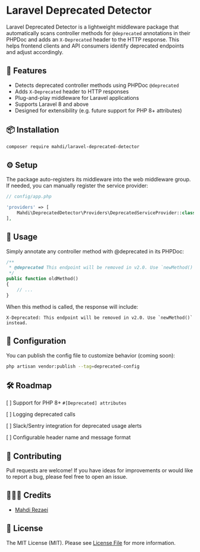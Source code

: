 # Laravel Deprecated Detector

Laravel Deprecated Detector is a lightweight middleware package that automatically scans controller methods for `@deprecated` annotations in their PHPDoc and adds an `X-Deprecated` header to the HTTP response. This helps frontend clients and API consumers identify deprecated endpoints and adjust accordingly.

## 🚀 Features

- Detects deprecated controller methods using PHPDoc `@deprecated`
- Adds `X-Deprecated` header to HTTP responses
- Plug-and-play middleware for Laravel applications
- Supports Laravel 8 and above
- Designed for extensibility (e.g. future support for PHP 8+ attributes)

## 📦 Installation

```bash
composer require mahdi/laravel-deprecated-detector
```

## ⚙️ Setup
The package auto-registers its middleware into the web middleware group. If needed, you can manually register the service provider:

```php
// config/app.php

'providers' => [
    Mahdi\DeprecatedDetector\Providers\DeprecatedServiceProvider::class,
],
```
## 🧪 Usage
Simply annotate any controller method with @deprecated in its PHPDoc:

```php
/**
 * @deprecated This endpoint will be removed in v2.0. Use `newMethod()` instead.
 */
public function oldMethod()
{
    // ...
}
```

When this method is called, the response will include:

```Code
X-Deprecated: This endpoint will be removed in v2.0. Use `newMethod()` instead.
```
## 🔧 Configuration
You can publish the config file to customize behavior (coming soon):

```bash
php artisan vendor:publish --tag=deprecated-config
```

## 🛠️ Roadmap
[ ] Support for PHP 8+ `#[Deprecated] attributes`

[ ] Logging deprecated calls

[ ] Slack/Sentry integration for deprecated usage alerts

[ ] Configurable header name and message format

## 🤝 Contributing
Pull requests are welcome! If you have ideas for improvements or would like to report a bug, please feel free to open an issue.


## 👨🏻‍💻 Credits

- [Mahdi Rezaei](https://github.com/mahdirezaei-dev)

## 📄 License

The MIT License (MIT). Please see [License File](LICENSE.md) for more information.
